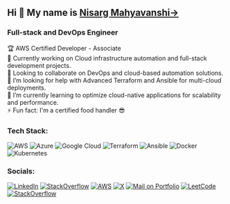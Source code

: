 ## Hi 👋 My name is [Nisarg Mahyavanshi→](https://portfolio-ox3k.onrender.com/)
### Full-stack and DevOps Engineer
🏆 AWS Certified Developer - Associate <br>
🔭 Currently working on Cloud infrastructure automation and full-stack development projects.<br>
👯 Looking to collaborate on DevOps and cloud-based automation solutions.<br>
🤝 I’m looking for help with Advanced Terraform and Ansible for multi-cloud deployments.<br>
🌱 I’m currently learning to optimize cloud-native applications for scalability and performance. <br> 
⚡ Fun fact: I'm a certified food handler 😎

### Tech Stack:
![AWS](https://img.shields.io/badge/AWS-%23FF9900.svg?style=for-the-badge&logo=amazon-aws&logoColor=white) ![Azure](https://img.shields.io/badge/azure-%230072C6.svg?style=for-the-badge&logo=microsoftazure&logoColor=white) ![Google Cloud](https://img.shields.io/badge/GoogleCloud-%234285F4.svg?style=for-the-badge&logo=google-cloud&logoColor=white) ![Terraform](https://img.shields.io/badge/terraform-%235835CC.svg?style=for-the-badge&logo=terraform&logoColor=white) ![Ansible](https://img.shields.io/badge/ansible-%231A1918.svg?style=for-the-badge&logo=ansible&logoColor=white) ![Docker](https://img.shields.io/badge/docker-%230db7ed.svg?style=for-the-badge&logo=docker&logoColor=white) ![Kubernetes](https://img.shields.io/badge/kubernetes-%23326ce5.svg?style=for-the-badge&logo=kubernetes&logoColor=white)

### Socials:
<div style="display:flex; gap:4px;">
<a target="_blank" href="https://www.linkedin.com/in/nisargmahyavanshi/" style="">
<img src="https://img.shields.io/badge/LinkedIn-%230077B5.svg?logo=linkedin&logoColor=white" alt="LinkedIn"/>
</a>

<a target="_blank" href="https://stackoverflow.com/users/17994181/nisarg851">
<img src="https://img.shields.io/badge/-GitHub-000000?logo=github&logoColor=white" alt="StackOverflow"/>
</a>

<a target="_blank" href="https://www.credly.com/badges/49a2c662-e145-4b94-8d41-edd84c972ccb/public_url">
<img src="https://img.shields.io/badge/-AWS%20Developer%20Associate-1926B0?logo=googlecloud&logoColor=white" alt="AWS"/>
</a>

<a target="_blank" href="https://x.com/KumarXRecord">
<img src="https://img.shields.io/badge/-000000?logo=X&logoColor=white" alt="X"/>
</a>

<a target="_blank" href="https://portfolio-ox3k.onrender.com/">
<img src="https://img.shields.io/badge/-Mail-FF0000?logo=gmail&logoColor=white" alt="Mail on Portfolio"/>
</a>

<a target="_blank" href="https://leetcode.com/u/Nisarg851/">
<img src="https://img.shields.io/badge/-LeetCode-000000?logo=leetcode&logoColor=#F89F1B" alt="LeetCode"/>
</a>
</div>

<a target="_blank" href="https://stackoverflow.com/users/17994181/nisarg851">
<img src="https://img.shields.io/badge/-Stackoverflow-FE7A16?logo=stack-overflow&logoColor=white" alt="StackOverflow"/>
</a>